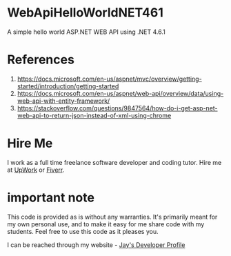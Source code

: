 # WebApiHelloWorldNET461

A simple hello world ASP.NET WEB API using .NET 4.6.1

# References

1. https://docs.microsoft.com/en-us/aspnet/mvc/overview/getting-started/introduction/getting-started
2. https://docs.microsoft.com/en-us/aspnet/web-api/overview/data/using-web-api-with-entity-framework/
3. https://stackoverflow.com/questions/9847564/how-do-i-get-asp-net-web-api-to-return-json-instead-of-xml-using-chrome

# Hire Me

I work as a full time freelance software developer and coding tutor. Hire me at [UpWork](https://www.upwork.com/fl/vijayasimhabr) or [Fiverr](https://www.fiverr.com/jay_codeguy). 

# important note 

This code is provided as is without any warranties. It's primarily meant for my own personal use, and to make it easy for me share code with my students. Feel free to use this code as it pleases you.

I can be reached through my website - [Jay's Developer Profile](https://jay-study-nildana.github.io/developerprofile)